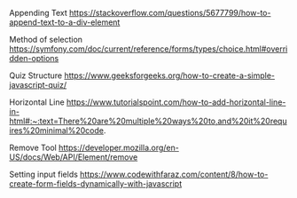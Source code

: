 Appending Text
https://stackoverflow.com/questions/5677799/how-to-append-text-to-a-div-element


Method of selection
https://symfony.com/doc/current/reference/forms/types/choice.html#overridden-options

Quiz Structure
https://www.geeksforgeeks.org/how-to-create-a-simple-javascript-quiz/

Horizontal Line
https://www.tutorialspoint.com/how-to-add-horizontal-line-in-html#:~:text=There%20are%20multiple%20ways%20to,and%20it%20requires%20minimal%20code.

Remove Tool
 https://developer.mozilla.org/en-US/docs/Web/API/Element/remove

Setting input fields
https://www.codewithfaraz.com/content/8/how-to-create-form-fields-dynamically-with-javascript